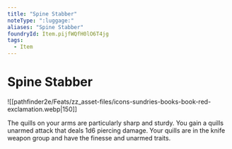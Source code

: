 ```yaml
---
title: "Spine Stabber"
noteType: ":luggage:"
aliases: "Spine Stabber"
foundryId: Item.pijfWQfH0lO6T4jg
tags:
  - Item
---
```


# Spine Stabber
![[pathfinder2e/Feats/zz_asset-files/icons-sundries-books-book-red-exclamation.webp|150]]

The quills on your arms are particularly sharp and sturdy. You gain a quills unarmed attack that deals 1d6 piercing damage. Your quills are in the knife weapon group and have the finesse and unarmed traits.
